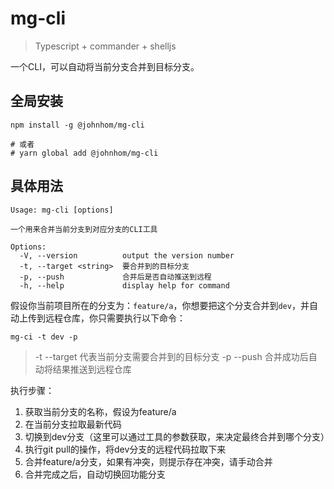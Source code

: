 # mg-cli

> Typescript + commander + shelljs

一个CLI，可以自动将当前分支合并到目标分支。

## 全局安装

```
npm install -g @johnhom/mg-cli

# 或者
# yarn global add @johnhom/mg-cli
```

## 具体用法

```
Usage: mg-cli [options]

一个用来合并当前分支到对应分支的CLI工具

Options:
  -V, --version          output the version number
  -t, --target <string>  要合并到的目标分支
  -p, --push             合并后是否自动推送到远程
  -h, --help             display help for command
```


假设你当前项目所在的分支为：`feature/a`，你想要把这个分支合并到`dev`，并自动上传到远程仓库，你只需要执行以下命令：

```
mg-ci -t dev -p
```

> -t --target 代表当前分支需要合并到的目标分支
> -p --push   合并成功后自动将结果推送到远程仓库

执行步骤：

1. 获取当前分支的名称，假设为feature/a
2. 在当前分支拉取最新代码
3. 切换到dev分支（这里可以通过工具的参数获取，来决定最终合并到哪个分支）
4. 执行git pull的操作，将dev分支的远程代码拉取下来
5. 合并feature/a分支，如果有冲突，则提示存在冲突，请手动合并
6. 合并完成之后，自动切换回功能分支